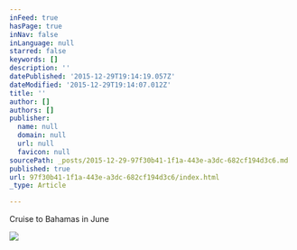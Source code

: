 ```yaml
---
inFeed: true
hasPage: true
inNav: false
inLanguage: null
starred: false
keywords: []
description: ''
datePublished: '2015-12-29T19:14:19.057Z'
dateModified: '2015-12-29T19:14:07.012Z'
title: ''
author: []
authors: []
publisher:
  name: null
  domain: null
  url: null
  favicon: null
sourcePath: _posts/2015-12-29-97f30b41-1f1a-443e-a3dc-682cf194d3c6.md
published: true
url: 97f30b41-1f1a-443e-a3dc-682cf194d3c6/index.html
_type: Article

---
```

Cruise to Bahamas in June

![](https://imgflo.herokuapp.com/graph/vahj1ThiexotieMo/4973b867a18adc74f8c3fe7796958823/passthrough.jpg?height=600&input=https%3A%2F%2Fthe-grid-user-content.s3-us-west-2.amazonaws.com%2Fb665f844-9165-442a-9c09-9db94205485d.jpg)